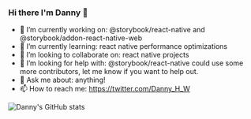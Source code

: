 ### Hi there I'm Danny 👋

- 🔭 I’m currently working on: @storybook/react-native and @storybook/addon-react-native-web
- 🌱 I’m currently learning: react native performance optimizations
- 👯 I’m looking to collaborate on: react native projects
- 🤔 I’m looking for help with: @storybook/react-native could use some more contributors, let me know if you want to help out.
- 💬 Ask me about: anything!
- 📫 How to reach me: https://twitter.com/Danny_H_W

![Danny's GitHub stats](https://github-readme-stats.vercel.app/api?username=dannyhw&include_all_commits=true&show_icons=true&count_private=true&theme=dark&disable_animations=true)
